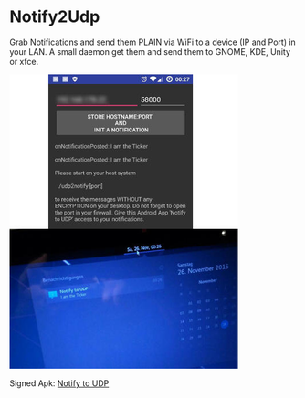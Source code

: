 # Notify2Udp

Grab Notifications and send them PLAIN via WiFi to a device (IP and Port) in your LAN.
A small daemon get them and send them to GNOME, KDE, Unity or xfce.

![Screenshot](photo_v01.jpg)

Signed Apk: [Notify to UDP](../../raw/master/app/app-release.apk)

